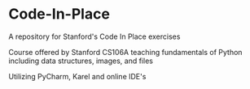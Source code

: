 # Code-In-Place

A repository for Stanford's Code In Place exercises

Course offered by Stanford CS106A teaching fundamentals of Python including data structures, images, and files 

Utilizing PyCharm, Karel and online IDE's 
